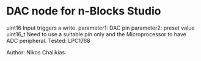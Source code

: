 # DAC node for n-Blocks Studio #
uint16 Input triggers a write. 
parameter1: DAC pin
parameter2: preset value uint16_t
Need to use a suitable pin only and the Microprocessor to have ADC peripheral.
Tested: LPC1768 


Author: Nikos Chalikias